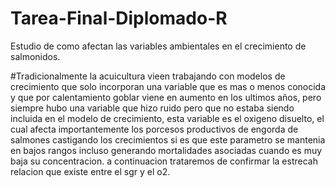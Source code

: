 # Tarea-Final-Diplomado-R
Estudio de como afectan las variables ambientales en el crecimiento de salmonidos.


#Tradicionalmente la acuicultura vieen trabajando con modelos de crecimiento que solo incorporan una variable que es mas o menos conocida y que por calentamiento goblar viene en aumento en los ultimos años, pero siempre hubo una variable que hizo ruido pero que no estaba siendo incluida en el modelo de crecimiento, esta variable es el oxigeno disuelto, el cual afecta importantemente los porcesos productivos de engorda de salmones castigando los crecimientos si es que este parametro se mantenia en bajos rangos incluso generando mortalidades asociadas cuando es muy baja su concentracion.
a continuacion trataremos de confirmar la estrecah relacion que existe entre el sgr y el o2.
